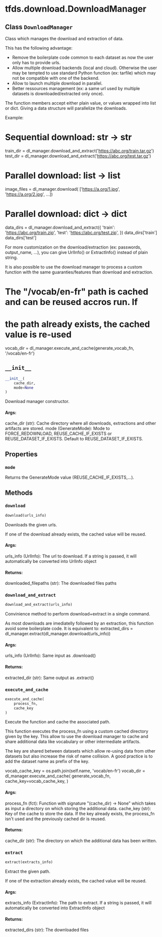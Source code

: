 <div itemscope itemtype="http://developers.google.com/ReferenceObject">
<meta itemprop="name" content="tfds.download.DownloadManager" />
<meta itemprop="path" content="Stable" />
<meta itemprop="property" content="mode"/>
<meta itemprop="property" content="__init__"/>
<meta itemprop="property" content="download"/>
<meta itemprop="property" content="download_and_extract"/>
<meta itemprop="property" content="execute_and_cache"/>
<meta itemprop="property" content="extract"/>
</div>

# tfds.download.DownloadManager

## Class `DownloadManager`



Class which manages the download and extraction of data.

This has the following advantage:
 * Remove the boilerplate code common to each dataset as now the user only
   has to provide urls.
 * Allow multiple download backends (local and cloud). Otherwise the user
   may be tempted to use standard Python function (ex: tarfile) which may
   not be compatible with one of the backend.
 * Allow to launch multiple download in parallel.
 * Better ressources management (ex: a same url used by multiple
   datasets is downloaded/extracted only once).

The function members accept either plain value, or values wrapped into list
or dict. Giving a data structure will parallelize the downloads.

Example:

  # Sequential download: str -> str
  train_dir = dl_manager.download_and_extract('https://abc.org/train.tar.gz')
  test_dir = dl_manager.download_and_extract('https://abc.org/test.tar.gz')


  # Parallel download: list -> list
  image_files = dl_manager.download(
      ['https://a.org/1.jpg', 'https://a.org/2.jpg', ...])


  # Parallel download: dict -> dict
  data_dirs = dl_manager.download_and_extract({
     'train': 'https://abc.org/train.zip',
     'test': 'https://abc.org/test.zip',
  })
  data_dirs['train']
  data_dirs['test']

For more customization on the download/extraction (ex: passwords, output_name,
...), you can give UrlInfo() or ExtractInfo() instead of plain string.

It is also possible to use the download manager to process a custom function
with the same guaranties/features than download and extraction.

  # The "/vocab/en-fr" path is cached and can be reused accros run. If
  # the path already exists, the cached value is re-used
  vocab_dir = dl_manager.execute_and_cache(generate_vocab_fn, '/vocab/en-fr')

<h2 id="__init__"><code>__init__</code></h2>

``` python
__init__(
    cache_dir,
    mode=None
)
```

Download manager constructor.

#### Args:

cache_dir (str): Cache directory where all downloads, extractions and
  other artifacts are stored.
mode (GenerateMode): Mode to FORCE_REDOWNLOAD, REUSE_CACHE_IF_EXISTS or
  REUSE_DATASET_IF_EXISTS. Default to REUSE_DATASET_IF_EXISTS.



## Properties

<h3 id="mode"><code>mode</code></h3>

Returns the GenerateMode value (REUSE_CACHE_IF_EXISTS,...).



## Methods

<h3 id="download"><code>download</code></h3>

``` python
download(urls_info)
```

Downloads the given urls.

If one of the download already exists, the cached value will be reused.

#### Args:

urls_info (UrlInfo): The url to download. If a string is passed, it will
  automatically be converted into UrlInfo object


#### Returns:

downloaded_filepaths (str): The downloaded files paths

<h3 id="download_and_extract"><code>download_and_extract</code></h3>

``` python
download_and_extract(urls_info)
```

Convinience method to perform download+extract in a single command.

As most downloads are imediatelly followed by an extraction, this
function avoid some boilerplate code. It is equivalent to:
  extracted_dirs = dl_manager.extract(dl_manager.download(urls_info))

#### Args:

urls_info (UrlInfo): Same input as .download()


#### Returns:

extracted_dir (str): Same output as .extract()

<h3 id="execute_and_cache"><code>execute_and_cache</code></h3>

``` python
execute_and_cache(
    process_fn,
    cache_key
)
```

Execute the function and cache the associated path.

This function executes the process_fn using a custom cached directory given
by the key. This allow to use the download manager to cache and share
additional data like vocabulary or other intermediate artifacts.

The key are shared between datasets which allow re-using data from other
datasets but also increase the risk of name collision. A good practice
is to add the dataset name as prefix of the key.

  vocab_cache_key = os.path.join(self.name, 'vocab/en-fr')
  vocab_dir = dl_manager.execute_and_cache(
      generate_vocab_fn,
      cache_key=vocab_cache_key,
  )

#### Args:

process_fn (fct): Function with signature "(cache_dir) -> None" which
  takes as input a directory on which storing the additional data.
cache_key (str): Key of the cache to store the data. If the key already
  exists, the process_fn isn't used and the previously cached dir is
  reused.


#### Returns:

cache_dir (str): The directory on which the additional data has been
  written.

<h3 id="extract"><code>extract</code></h3>

``` python
extract(extracts_info)
```

Extract the given path.

If one of the extraction already exists, the cached value will be reused.

#### Args:

extracts_info (ExtractInfo): The path to extract. If a string is passed,
  it will automatically be converted into ExtractInfo object


#### Returns:

extracted_dirs (str): The downloaded files



